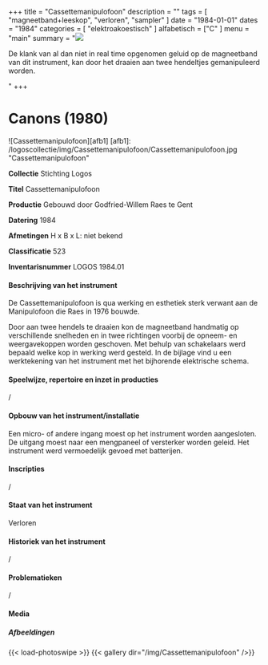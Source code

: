 +++
title = "Cassettemanipulofoon"
description = ""
tags = [
    "magneetband+leeskop",
"verloren",
"sampler"
]
date = "1984-01-01"
dates = "1984"
categories = [ "elektroakoestisch"
]
alfabetisch = ["C"
]
menu = "main"
summary = "<a href='/logoscollectie/1984/cassettemanipulofoon'><img src='/logoscollectie/img/Cassettemanipulofoon/Cassettemanipulofoon.jpg'></a><p>De klank van al dan niet in real time opgenomen geluid op de magneetband van dit instrument, kan door het draaien aan twee hendeltjes gemanipuleerd worden. </p>"
+++


# Canons (1980)

![Cassettemanipulofoon][afb1]
[afb1]: /logoscollectie/img/Cassettemanipulofoon/Cassettemanipulofoon.jpg "Cassettemanipulofoon"

**Collectie**
Stichting Logos

**Titel**
Cassettemanipulofoon

**Productie**
Gebouwd door Godfried-Willem Raes te Gent

**Datering**
1984

**Afmetingen**
H x B x L: niet bekend

**Classificatie**
523

**Inventarisnummer**
LOGOS 1984.01

#### Beschrijving van het instrument
De Cassettemanipulofoon is qua werking en esthetiek sterk verwant aan de Manipulofoon die Raes in 1976 bouwde. 

Door aan twee hendels te draaien kon de magneetband handmatig op verschillende snelheden en in twee richtingen voorbij de opneem- en weergavekoppen worden geschoven. Met behulp van schakelaars werd bepaald welke kop in werking werd gesteld. In de bijlage vind u een werktekening van het instrument met het bijhorende elektrische schema.

#### Speelwijze, repertoire en inzet in producties
/

#### Opbouw van het instrument/installatie
Een micro- of andere ingang moest op het instrument worden aangesloten. De uitgang moest naar een mengpaneel of versterker worden geleid. Het instrument werd vermoedelijk gevoed met batterijen.

#### Inscripties
/

#### Staat van het instrument
Verloren

#### Historiek van het instrument
/

#### Problematieken
/

#### Media
##### Afbeeldingen
{{< load-photoswipe >}}
{{< gallery dir="/img/Cassettemanipulofoon" />}}
